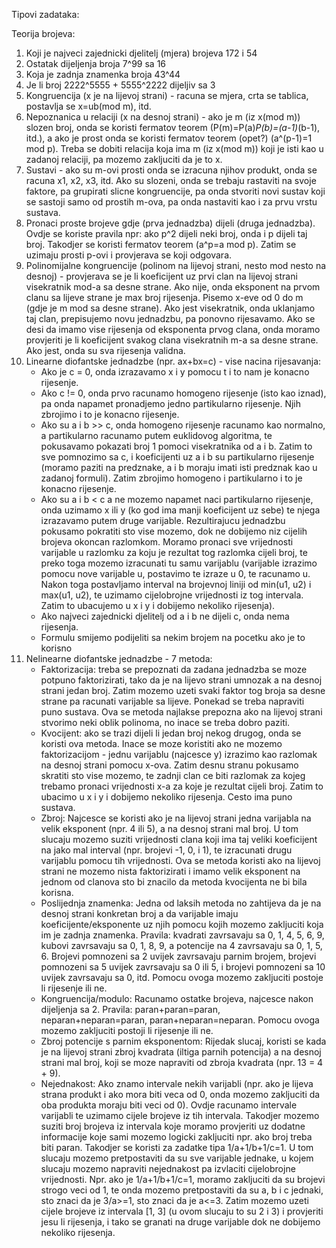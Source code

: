 Tipovi zadataka:

Teorija brojeva:

1. Koji je najveci zajednicki djelitelj (mjera) brojeva 172 i 54
2. Ostatak dijeljenja broja 7^99 sa 16
3. Koja je zadnja znamenka broja 43^44
4. Je li broj 2222^5555 + 5555^2222 dijeljiv sa 3
5. Kongruencija (x je na lijevoj strani) - racuna se mjera, crta se tablica, postavlja se x=ub(mod m), itd.
6. Nepoznanica u relaciji (x na desnoj strani) - ako je m (iz x(mod m)) slozen broj, onda se koristi fermatov teorem (P(m)=P(a)_P(b)=(a-1)_(b-1), itd.), a ako je prost onda se koristi fermatov teorem (opet?) (a^(p-1)=1 mod p). Treba se dobiti relacija koja ima m (iz x(mod m)) koji je isti kao u zadanoj relaciji, pa mozemo zakljuciti da je to x.
7. Sustavi - ako su m-ovi prosti onda se izracuna njihov produkt, onda se racuna x1, x2, x3, itd. Ako su slozeni, onda se trebaju rastaviti na svoje faktore, pa grupirati slicne kongruencije, pa onda stvoriti novi sustav koji se sastoji samo od prostih m-ova, pa onda nastaviti kao i za prvu vrstu sustava.
8. Pronaci proste brojeve gdje (prva jednadzba) dijeli (druga jednadzba). Ovdje se koriste pravila npr: ako p^2 dijeli neki broj, onda i p dijeli taj broj. Takodjer se koristi fermatov teorem (a^p=a mod p). Zatim se uzimaju prosti p-ovi i provjerava se koji odgovara.
9. Polinomijalne kongruencije (polinom na lijevoj strani, nesto mod nesto na desnoj) - provjerava se je li koeficijent uz prvi clan na lijevoj strani visekratnik mod-a sa desne strane. Ako nije, onda eksponent na prvom clanu sa lijeve strane je max broj rijesenja. Pisemo x-eve od 0 do m (gdje je m mod sa desne strane). Ako jest visekratnik, onda uklanjamo taj clan, prepisujemo novu jednadzbu, pa ponovno rijesavamo. Ako se desi da imamo vise rijesenja od eksponenta prvog clana, onda moramo provjeriti je li koeficijent svakog clana visekratnih m-a sa desne strane. Ako jest, onda su sva rijesenja validna.
10. Linearne diofantske jednadzbe (npr. ax+bx=c) - vise nacina rijesavanja:
    - Ako je c = 0, onda izrazavamo x i y pomocu t i to nam je konacno rijesenje.
    - Ako c != 0, onda prvo racunamo homogeno rijesenje (isto kao iznad), pa onda napamet pronadjemo jedno partikularno rijesenje. Njih zbrojimo i to je konacno rijesenje.
    - Ako su a i b >> c, onda homogeno rijesenje racunamo kao normalno, a partikularno racunamo putem euklidovog algoritma, te pokusavamo pokazati broj 1 pomoci visekratnika od a i b. Zatim to sve pomnozimo sa c, i koeficijenti uz a i b su partikularno rijesenje (moramo paziti na predznake, a i b moraju imati isti predznak kao u zadanoj formuli). Zatim zbrojimo homogeno i partikularno i to je konacno rijesenje.
    - Ako su a i b < c a ne mozemo napamet naci partikularno rijesenje, onda uzimamo x ili y (ko god ima manji koeficijent uz sebe) te njega izrazavamo putem druge varijable. Rezultirajucu jednadzbu pokusamo pokratiti sto vise mozemo, dok ne dobijemo niz cijelih brojeva okoncan razlomkom. Moramo pronaci sve vrijednosti varijable u razlomku za koju je rezultat tog razlomka cijeli broj, te preko toga mozemo izracunati tu samu varijablu (varijable izrazimo pomocu nove varijable u, postavimo te izraze u 0, te racunamo u. Nakon toga postavljamo interval na brojevnoj liniji od min(u1, u2) i max(u1, u2), te uzimamo cijelobrojne vrijednosti iz tog intervala. Zatim to ubacujemo u x i y i dobijemo nekoliko rijesenja).
    - Ako najveci zajednicki djelitelj od a i b ne dijeli c, onda nema rijesenja.
    - Formulu smijemo podijeliti sa nekim brojem na pocetku ako je to korisno
11. Nelinearne diofantske jednadzbe - 7 metoda:
    - Faktorizacija: treba se prepoznati da zadana jednadzba se moze potpuno faktorizirati, tako da je na lijevo strani umnozak a na desnoj strani jedan broj. Zatim mozemo uzeti svaki faktor tog broja sa desne strane pa racunati varijable sa lijeve. Ponekad se treba napraviti puno sustava. Ova se metoda najlakse prepozna ako na lijevoj strani stvorimo neki oblik polinoma, no inace se treba dobro paziti.
    - Kvocijent: ako se trazi dijeli li jedan broj nekog drugog, onda se koristi ova metoda. Inace se moze koristiti ako ne mozemo faktorizacijom - jednu varijablu (najcesce y) izrazimo kao razlomak na desnoj strani pomocu x-ova. Zatim desnu stranu pokusamo skratiti sto vise mozemo, te zadnji clan ce biti razlomak za kojeg trebamo pronaci vrijednosti x-a za koje je rezultat cijeli broj. Zatim to ubacimo u x i y i dobijemo nekoliko rijesenja. Cesto ima puno sustava.
    - Zbroj: Najcesce se koristi ako je na lijevoj strani jedna varijabla na velik eksponent (npr. 4 ili 5), a na desnoj strani mal broj. U tom slucaju mozemo suziti vrijednosti clana koji ima taj veliki koeficijent na jako mal interval (npr. brojevi -1, 0, i 1), te izracunati drugu varijablu pomocu tih vrijednosti. Ova se metoda koristi ako na lijevoj strani ne mozemo nista faktorizirati i imamo velik eksponent na jednom od clanova sto bi znacilo da metoda kvocijenta ne bi bila korisna.
    - Poslijednja znamenka: Jedna od laksih metoda no zahtijeva da je na desnoj strani konkretan broj a da varijable imaju koeficijente/eksponente uz njih pomocu kojih mozemo zakljuciti koja im je zadnja znamenka. Pravila: kvadrati zavrsavaju sa 0, 1, 4, 5, 6, 9, kubovi zavrsavaju sa 0, 1, 8, 9, a potencije na 4 zavrsavaju sa 0, 1, 5, 6. Brojevi pomnozeni sa 2 uvijek zavrsavaju parnim brojem, brojevi pomnozeni sa 5 uvijek zavrsavaju sa 0 ili 5, i brojevi pomnozeni sa 10 uvijek zavrsavaju sa 0, itd. Pomocu ovoga mozemo zakljuciti postoje li rijesenje ili ne.
    - Kongruencija/modulo: Racunamo ostatke brojeva, najcesce nakon dijeljenja sa 2. Pravila: paran+paran=paran, neparan+neparan=paran, paran+neparan=neparan. Pomocu ovoga mozemo zakljuciti postoji li rijesenje ili ne.
    - Zbroj potencije s parnim eksponentom: Rijedak slucaj, koristi se kada je na lijevoj strani zbroj kvadrata (iltiga parnih potencija) a na desnoj strani mal broj, koji se moze napraviti od zbroja kvadrata (npr. 13 = 4 + 9).
    - Nejednakost: Ako znamo intervale nekih varijabli (npr. ako je lijeva strana produkt i ako mora biti veca od 0, onda mozemo zakljuciti da oba produkta moraju biti veci od 0). Ovdje racunamo intervale varijabli te uzimamo cijele brojeve iz tih intervala. Takodjer mozemo suziti broj brojeva iz intervala koje moramo provjeriti uz dodatne informacije koje sami mozemo logicki zakljuciti npr. ako broj treba biti paran. Takodjer se koristi za zadatke tipa 1/a+1/b+1/c=1. U tom slucaju mozemo pretpostaviti da su sve varijable jednake, u kojem slucaju mozemo napraviti nejednakost pa izvlaciti cijelobrojne vrijednosti. Npr. ako je 1/a+1/b+1/c=1, moramo zakljuciti da su brojevi strogo veci od 1, te onda mozemo pretpostaviti da su a, b i c jednaki, sto znaci da je 3/a>=1, sto znaci da je a<=3. Zatim mozemo uzeti cijele brojeve iz intervala [1, 3] (u ovom slucaju to su 2 i 3) i provjeriti jesu li rijesenja, i tako se granati na druge varijable dok ne dobijemo nekoliko rijesenja.
